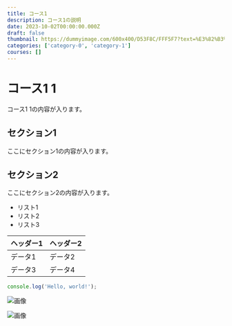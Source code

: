 ```yaml
---
title: コース1
description: コース1の説明
date: 2023-10-02T00:00:00.000Z
draft: false
thumbnail: https://dummyimage.com/600x400/D53F8C/FFF5F7?text=%E3%82%B3%E3%83%BC%E3%82%B91
categories: ['category-0', 'category-1']
courses: []
---
```


# コース1 1

コース1 1の内容が入ります。

## セクション1
ここにセクション1の内容が入ります。

## セクション2
ここにセクション2の内容が入ります。

- リスト1
- リスト2
- リスト3

| ヘッダー1 | ヘッダー2 |
| --------- | --------- |
| データ1   | データ2   |
| データ3   | データ4   |

```javascript
console.log('Hello, world!');
```


![画像](https://dummyimage.com/320x180/2D3748/F5F7FA?text=%E3%82%B3%E3%83%BC%E3%82%B91+1)

![画像](https://dummyimage.com/640x360/1A202C/EDF2F7?text=%E3%82%B3%E3%83%BC%E3%82%B91+1)